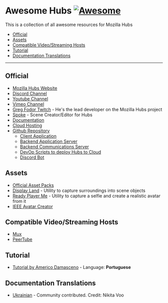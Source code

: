 # **Awesome Hubs** [![Awesome](https://cdn.rawgit.com/sindresorhus/awesome/d7305f38d29fed78fa85652e3a63e154dd8e8829/media/badge.svg)](https://github.com/sindresorhus/awesome)

This is a collection of all awesome resources for Mozilla Hubs

- [Official](#official)
- [Assets](#assets)
- [Compatible Video/Streaming Hosts](#compatible-videostreaming-hosts)
- [Tutorial](#tutorial)
- [Documentation Translations](#documentation-translations)

---

## Official

- [Mozilla Hubs Website](https://hubs.mozilla.com/)
- [Discord Channel](https://discord.com/invite/wHmY4nd)
- [Youtube Channel](https://www.youtube.com/channel/UCb9kcMSN3arCG1oMLIiuLrA)
- [Vimeo Channel](https://vimeo.com/user101133182)
- [Greg Fodor Twitch](https://www.twitch.tv/gfodor/videos) - He's the lead developer on the Mozilla Hubs project
- [Spoke](https://hubs.mozilla.com/spoke) - Scene Creator/Editor for Hubs
- [Documentation](https://hubs.mozilla.com/docs/welcome.html)
- [Cloud Hosting](https://hubs.mozilla.com/cloud)
- [Github Repository](https://github.com/mozilla?q=hubs)
  - [Client Application](https://github.com/mozilla/hubs)
  - [Backend Application Server](https://github.com/mozilla/reticulum)
  - [Backend Communications Server](https://github.com/meetecho/janus-gateway)
  - [DevOp Scripts to deploy Hubs to Cloud](https://github.com/mozilla/hubs-ops)
  - [Discord Bot](https://github.com/MozillaReality/hubs-discord-bot)

## Assets

- [Official Asset Packs](https://hubs.mozilla.com/docs/hubs-cloud-asset-packs.html)
- [Display Land](https://get.display.land/) - Utility to capture surroundings into scene objects
- [Ready Player Me](https://readyplayer.me/) - Utility to capture a selfie and create a realistic avatar from it
- [IEEE Avatar Creator](https://rhiannanberry.github.io/Avatar-Customizer/)

## Compatible Video/Streaming Hosts
- [Mux](https://mux.com/)
- [PeerTube](https://joinpeertube.org/)

## Tutorial

- [Tutorial by Americo Damasceno](https://www.youtube.com/playlist?list=PLyXU05e2NiifNMgft5QFOnWd1Ii6F9ID1) - Language: **Portuguese**

## Documentation Translations

- [Ukrainian](https://docs.google.com/document/d/1-AdQC2J2By2jTHzdrYVPvL9qM9-rDQsw9Fj9QJCTznw/edit?usp=sharing) - Community contributed. Credit: Nikita Voo
